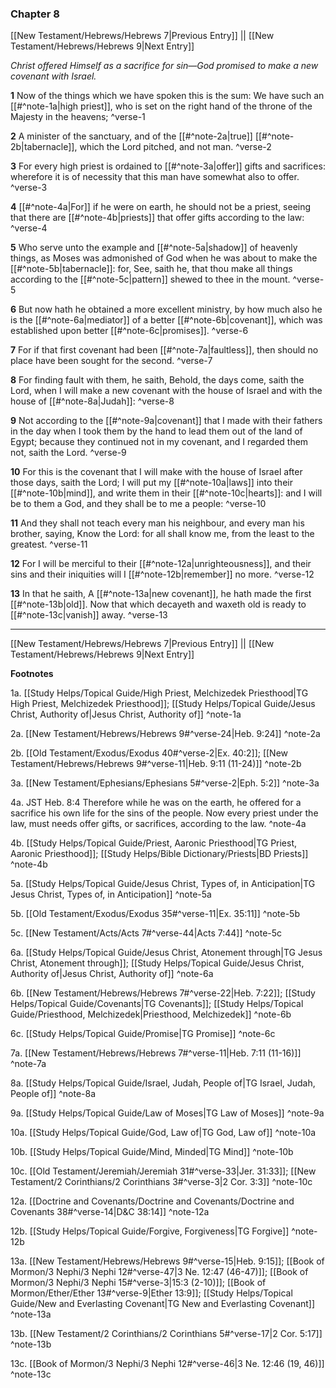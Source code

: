 ### Chapter 8

[[New Testament/Hebrews/Hebrews 7|Previous Entry]]  ||  [[New Testament/Hebrews/Hebrews 9|Next Entry]]

*Christ offered Himself as a sacrifice for sin—God promised to make a new covenant with Israel.*

**1**  Now of the things which we have spoken this is the sum: We have such an [[#^note-1a|high priest]], who is set on the right hand of the throne of the Majesty in the heavens; ^verse-1

**2**  A minister of the sanctuary, and of the [[#^note-2a|true]] [[#^note-2b|tabernacle]], which the Lord pitched, and not man. ^verse-2

**3**  For every high priest is ordained to [[#^note-3a|offer]] gifts and sacrifices: wherefore it is of necessity that this man have somewhat also to offer. ^verse-3

**4**  [[#^note-4a|For]] if he were on earth, he should not be a priest, seeing that there are [[#^note-4b|priests]] that offer gifts according to the law: ^verse-4

**5**  Who serve unto the example and [[#^note-5a|shadow]] of heavenly things, as Moses was admonished of God when he was about to make the [[#^note-5b|tabernacle]]: for, See, saith he, that thou make all things according to the [[#^note-5c|pattern]] shewed to thee in the mount. ^verse-5

**6**  But now hath he obtained a more excellent ministry, by how much also he is the [[#^note-6a|mediator]] of a better [[#^note-6b|covenant]], which was established upon better [[#^note-6c|promises]]. ^verse-6

**7**  For if that first covenant had been [[#^note-7a|faultless]], then should no place have been sought for the second. ^verse-7

**8**  For finding fault with them, he saith, Behold, the days come, saith the Lord, when I will make a new covenant with the house of Israel and with the house of [[#^note-8a|Judah]]: ^verse-8

**9**  Not according to the [[#^note-9a|covenant]] that I made with their fathers in the day when I took them by the hand to lead them out of the land of Egypt; because they continued not in my covenant, and I regarded them not, saith the Lord. ^verse-9

**10**  For this is the covenant that I will make with the house of Israel after those days, saith the Lord; I will put my [[#^note-10a|laws]] into their [[#^note-10b|mind]], and write them in their [[#^note-10c|hearts]]: and I will be to them a God, and they shall be to me a people: ^verse-10

**11**  And they shall not teach every man his neighbour, and every man his brother, saying, Know the Lord: for all shall know me, from the least to the greatest. ^verse-11

**12**  For I will be merciful to their [[#^note-12a|unrighteousness]], and their sins and their iniquities will I [[#^note-12b|remember]] no more. ^verse-12

**13**  In that he saith, A [[#^note-13a|new covenant]], he hath made the first [[#^note-13b|old]]. Now that which decayeth and waxeth old is ready to [[#^note-13c|vanish]] away. ^verse-13


---
[[New Testament/Hebrews/Hebrews 7|Previous Entry]]  ||  [[New Testament/Hebrews/Hebrews 9|Next Entry]]


**Footnotes**


1a. [[Study Helps/Topical Guide/High Priest, Melchizedek Priesthood|TG High Priest, Melchizedek Priesthood]]; [[Study Helps/Topical Guide/Jesus Christ, Authority of|Jesus Christ, Authority of]] ^note-1a

2a. [[New Testament/Hebrews/Hebrews 9#^verse-24|Heb. 9:24]] ^note-2a

2b. [[Old Testament/Exodus/Exodus 40#^verse-2|Ex. 40:2]]; [[New Testament/Hebrews/Hebrews 9#^verse-11|Heb. 9:11 (11-24)]] ^note-2b

3a. [[New Testament/Ephesians/Ephesians 5#^verse-2|Eph. 5:2]] ^note-3a

4a. JST Heb. 8:4 Therefore while he was on the earth, he offered for a sacrifice his own life for the sins of the people. Now every priest under the law, must needs offer gifts, or sacrifices, according to the law. ^note-4a

4b. [[Study Helps/Topical Guide/Priest, Aaronic Priesthood|TG Priest, Aaronic Priesthood]]; [[Study Helps/Bible Dictionary/Priests|BD Priests]] ^note-4b

5a. [[Study Helps/Topical Guide/Jesus Christ, Types of, in Anticipation|TG Jesus Christ, Types of, in Anticipation]] ^note-5a

5b. [[Old Testament/Exodus/Exodus 35#^verse-11|Ex. 35:11]] ^note-5b

5c. [[New Testament/Acts/Acts 7#^verse-44|Acts 7:44]] ^note-5c

6a. [[Study Helps/Topical Guide/Jesus Christ, Atonement through|TG Jesus Christ, Atonement through]]; [[Study Helps/Topical Guide/Jesus Christ, Authority of|Jesus Christ, Authority of]] ^note-6a

6b. [[New Testament/Hebrews/Hebrews 7#^verse-22|Heb. 7:22]]; [[Study Helps/Topical Guide/Covenants|TG Covenants]]; [[Study Helps/Topical Guide/Priesthood, Melchizedek|Priesthood, Melchizedek]] ^note-6b

6c. [[Study Helps/Topical Guide/Promise|TG Promise]] ^note-6c

7a. [[New Testament/Hebrews/Hebrews 7#^verse-11|Heb. 7:11 (11-16)]] ^note-7a

8a. [[Study Helps/Topical Guide/Israel, Judah, People of|TG Israel, Judah, People of]] ^note-8a

9a. [[Study Helps/Topical Guide/Law of Moses|TG Law of Moses]] ^note-9a

10a. [[Study Helps/Topical Guide/God, Law of|TG God, Law of]] ^note-10a

10b. [[Study Helps/Topical Guide/Mind, Minded|TG Mind]] ^note-10b

10c. [[Old Testament/Jeremiah/Jeremiah 31#^verse-33|Jer. 31:33]]; [[New Testament/2 Corinthians/2 Corinthians 3#^verse-3|2 Cor. 3:3]] ^note-10c

12a. [[Doctrine and Covenants/Doctrine and Covenants/Doctrine and Covenants 38#^verse-14|D&C 38:14]] ^note-12a

12b. [[Study Helps/Topical Guide/Forgive, Forgiveness|TG Forgive]] ^note-12b

13a. [[New Testament/Hebrews/Hebrews 9#^verse-15|Heb. 9:15]]; [[Book of Mormon/3 Nephi/3 Nephi 12#^verse-47|3 Ne. 12:47 (46-47)]]; [[Book of Mormon/3 Nephi/3 Nephi 15#^verse-3|15:3 (2-10)]]; [[Book of Mormon/Ether/Ether 13#^verse-9|Ether 13:9]]; [[Study Helps/Topical Guide/New and Everlasting Covenant|TG New and Everlasting Covenant]] ^note-13a

13b. [[New Testament/2 Corinthians/2 Corinthians 5#^verse-17|2 Cor. 5:17]] ^note-13b

13c. [[Book of Mormon/3 Nephi/3 Nephi 12#^verse-46|3 Ne. 12:46 (19, 46)]] ^note-13c